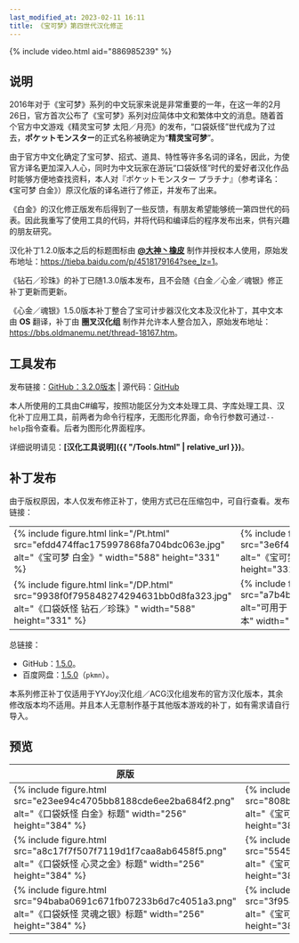 ```yaml
---
last_modified_at: 2023-02-11 16:11
title: 《宝可梦》第四世代汉化修正
---
```

{% include video.html aid="886985239" %}

## 说明
2016年对于《宝可梦》系列的中文玩家来说是非常重要的一年，在这一年的2月26日，官方首次公布了《宝可梦》系列对应简体中文和繁体中文的消息。随着首个官方中文游戏《精灵宝可梦 太阳／月亮》的发布，“口袋妖怪”世代成为了过去，<strong lang="ja">ポケットモンスター</strong>的正式名称被确定为“**精灵宝可梦**”。

由于官方中文化确定了宝可梦、招式、道具、特性等许多名词的译名，因此，为使官方译名更加深入人心，同时为中文玩家在游玩“口袋妖怪”时代的爱好者汉化作品时能够方便地查找资料，本人对<span lang="ja">『ポケットモンスター プラチナ』</span>（参考译名：《宝可梦 白金》）原汉化版的译名进行了修正，并发布了出来。

《白金》的汉化修正版发布后得到了一些反馈，有朋友希望能够统一第四世代的码表。因此我重写了使用工具的代码，并将代码和编译后的程序发布出来，供有兴趣的朋友研究。

汉化补丁1.2.0版本之后的标题图标由 **[@大神丶橡皮](https://tieba.baidu.com/home/main?un=%E5%A4%A7%E7%A5%9E%E4%B8%B6%E6%A9%A1%E7%9A%AE&ie=utf-8)** 制作并授权本人使用，原始发布地址：<https://tieba.baidu.com/p/4518179164?see_lz=1>。

《钻石／珍珠》的补丁已随1.3.0版本发布，且不会随《白金／心金／魂银》修正补丁更新而更新。

《心金／魂银》1.5.0版本补丁整合了宝可计步器汉化文本及汉化补丁，其中文本由 **OS** 翻译，补丁由 **圈叉汉化组** 制作并允许本人整合加入，原始发布地址：<https://bbs.oldmanemu.net/thread-18167.htm>。

## 工具发布
发布链接：[GitHub：3.2.0版本](https://github.com/Xzonn/PCTRTools/releases/tag/3.2.0) &#124; 源代码：[GitHub](https://github.com/Xzonn/PokemonChineseTranslationRevise/)

本人所使用的工具由C#编写，按照功能区分为文本处理工具、字库处理工具、汉化补丁应用工具，前两者为命令行程序，无图形化界面，命令行参数可通过`--help`指令查看。后者为图形化界面程序。

详细说明请见：**[汉化工具说明]({{ "/Tools.html" | relative_url }})**。

## 补丁发布
由于版权原因，本人仅发布修正补丁，使用方式已在压缩包中，可自行查看。发布链接：

<table class="figure-table"><tbody><tr>
<td>{% include figure.html link="/Pt.html" src="efdd474ffac175997868fa704bdc063e.jpg" alt="《宝可梦 白金》" width="588" height="331" %}</td>
<td>{% include figure.html link="/HGSS.html" src="3e6f40d11d826cc1f4babd1c5b2147b0.jpg" alt="《宝可梦 心金／魂银》" width="588" height="331" %}</td>
</tr><tr>
<td>{% include figure.html link="/DP.html" src="9938f0f795848274294631bb0d8fa323.jpg" alt="《口袋妖怪 钻石／珍珠》" width="588" height="331" %}</td>
<td>{% include figure.html link="/PKHeX.html" src="a7b4b821e754b775055372bb0380bc0d.png" alt="可用于《宝可梦》第四世代汉化修正版的PKHeX版本" width="588" height="331" %}</td>
</tr></tbody></table>

总链接：

- GitHub：[1.5.0](https://github.com/Xzonn/PokemonChineseTranslationRevise/releases/tag/patches-1.5.0)。
- 百度网盘：[1.5.0](https://pan.baidu.com/s/1tLhRCJjMfZJuxZSvD4I1GQ)（`pkmn`）。

本系列修正补丁仅适用于YYJoy汉化组／ACG汉化组发布的官方汉化版本，其余修改版本均不适用。并且本人无意制作基于其他版本游戏的补丁，如有需求请自行导入。

## 预览
<table class="table">
<thead>
<tr><th>原版</th><th>修正版</th></tr>
</thead>
<tbody>
<tr><td>{% include figure.html src="e23ee94c4705bb8188cde6ee2ba684f2.png" alt="《口袋妖怪 白金》标题" width="256" height="384" %}</td><td>{% include figure.html src="808b046468c20f4b60a7361413efb8a9.png" alt="《宝可梦 白金》标题" width="256" height="384" %}</td></tr>
<tr><td>{% include figure.html src="a8c17f7f507f7119d1f7caa8ab6458f5.png" alt="《口袋妖怪 心灵之金》标题" width="256" height="384" %}</td><td>{% include figure.html src="5545beab7e329331555cfbfe24255b8e.png" alt="《宝可梦 心金》标题" width="256" height="384" %}</td></tr>
<tr><td>{% include figure.html src="94baba0691c671fb07233b6d7c4051a3.png" alt="《口袋妖怪 灵魂之银》标题" width="256" height="384" %}</td><td>{% include figure.html src="3f954e319208266b71d62f2ea3cffa45.png" alt="《宝可梦 魂银》标题" width="256" height="384" %}</td></tr>
</tbody>
</table>